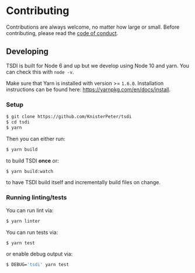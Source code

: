 # Contributing

Contributions are always welcome, no matter how large or small. Before
contributing, please read the
[code of conduct](https://github.com/babel/babel/blob/master/CODE_OF_CONDUCT.md).

## Developing

TSDI is built for Node 6 and up but we develop using Node 10 and yarn. You can check this with `node -v`.

Make sure that Yarn is installed with version >= `1.6.0`.
Installation instructions can be found here: https://yarnpkg.com/en/docs/install.

### Setup

```sh
$ git clone https://github.com/KnisterPeter/tsdi
$ cd tsdi
$ yarn
```

Then you can either run:

```sh
$ yarn build
```

to build TSDI **once** or:

```sh
$ yarn build:watch
```

to have TSDI build itself and incrementally build files on change.

### Running linting/tests

You can run lint via:

```sh
$ yarn linter
```

You can run tests via:

```sh
$ yarn test
```

or enable debug output via:

```sh
$ DEBUG='tsdi' yarn test
```
